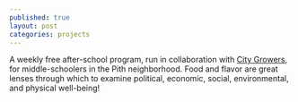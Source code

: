 ```yaml
---
published: true
layout: post
categories: projects
---
```

A weekly free after-school program, run in collaboration with [City Growers](https://citygrowers.org/), for middle-schoolers in the Pith neighborhood. Food and flavor are great lenses through which to examine political, economic, social, environmental, and physical well-being!

